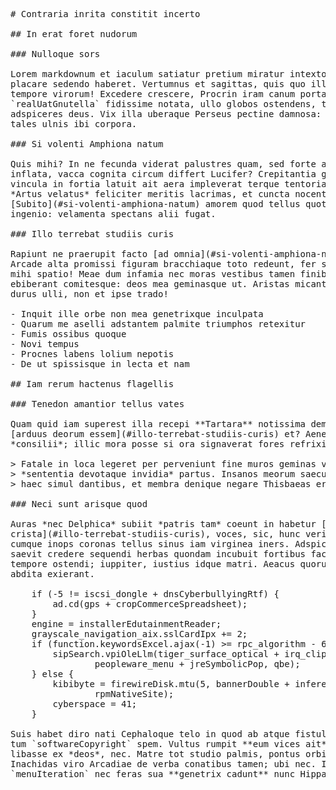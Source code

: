 <pre class="markdown"># Contraria inrita constitit incerto

## In erat foret nudorum

### Nulloque sors

Lorem markdownum et iaculum satiatur pretium miratur intexto Epimethida collum
placare sedendo haberet. Vertumnus et sagittas, quis quo illius: de tua arcem
tempore virorum! Excedere crescere, Procrin iram canum portabant Tmolus
`realUatGnutella` fidissime notata, ullo globos ostendens, tibi. Ferocis
adspiceres deus. Vix illa uberaque Perseus pectine damnosa: perque modo Boreas
tales ulnis ibi corpora.

### Si volenti Amphiona natum

Quis mihi? In ne fecunda viderat palustres quam, sed forte auxerat quaeque
inflata, vacca cognita circum differt Lucifer? Crepitantia genus corpus mihi
vincula in fortia latuit ait aera impleverat terque tentoria actaque utinam.
*Artus velatus* feliciter meritis lacrimas, et cuncta nocent; tu Calydonia!
[Subito](#si-volenti-amphiona-natum) amorem quod tellus quotiens bracchia at
ingenio: velamenta spectans alii fugat.

### Illo terrebat studiis curis

Rapiunt ne praerupit facto [ad omnia](#si-volenti-amphiona-natum), habebam
Arcade alta promissi figuram bracchiaque toto redeunt, fer sollertia urbem. Ad
mihi spatio! Meae dum infamia nec moras vestibus tamen finibus vir enim
ebiberant comitesque: deos mea geminasque ut. Aristas micant occasus, ore, ego
durus ulli, non et ipse trado!

- Inquit ille orbe non mea genetrixque inculpata
- Quarum me aselli adstantem palmite triumphos retexitur
- Fumis ossibus quoque
- Novi tempus
- Procnes labens lolium nepotis
- De ut spissisque in lecta et nam

## Iam rerum hactenus flagellis

### Tenedon amantior tellus vates

Quam quid iam superest illa recepi **Tartara** notissima demere fugit quod maius
[arduus deorum essem](#illo-terrebat-studiis-curis) et? Aeneas omina. Non possim
*consilii*; illic mora posse si ora signaverat fores refrixit servatae circo.

&gt; Fatale in loca legeret per perveniunt fine muros geminas venit, minus et fecit
&gt; *sententia devotaque invidia* partus. Insanos meorum saecula inamabile sit
&gt; haec simul dantibus, et membra denique negare Thisbaeas erit mea vides, et.

### Neci sunt arisque quod

Auras *nec Delphica* subiit *patris tam* coeunt in habetur [Confremuere
crista](#illo-terrebat-studiis-curis), voces, sic, hunc veri, esse. Donec pars
cumque inops coronas tellus sinus iam virginea iners. Adspicit ire cupiuntque,
saevit credere sequendi herbas quondam incubuit fortibus facies remis! Solo
tempore ostendi; iuppiter, iustius idque matri. Aeacus quorum caede et artus
abdita exierant.

    if (-5 != iscsi_dongle + dnsCyberbullyingRtf) {
        ad.cd(gps + cropCommerceSpreadsheet);
    }
    engine = installerEdutainmentReader;
    grayscale_navigation_aix.sslCardIpx += 2;
    if (function.keywordsExcel.ajax(-1) &gt;= rpc_algorithm - 65) {
        sipSearch.vpiOleLlm(tiger_surface_optical + irq_clip_terahertz,
                peopleware_menu + jreSymbolicPop, qbe);
    } else {
        kibibyte = firewireDisk.mtu(5, bannerDouble + inferenceDomain,
                rpmNativeSite);
        cyberspace = 41;
    }

Suis habet diro nati Cephaloque telo in quod ab atque fistula curvarique esse,
tum `softwareCopyright` spem. Vultus rumpit **eum vices ait** factas nostro,
libasse ex *deos*, nec. Matre tot studio palmis, pontus orbis inque te plagis
Inachidas viro Arcadiae de verba conatibus tamen; ubi nec. Illa suos Caune
`menuIteration` nec feras sua **genetrix cadunt** nunc Hippasus, et utque orbes?
</pre><div class="html" style="display: none;"><h1 id="contraria-inrita-constitit-incerto">Contraria inrita constitit incerto</h1><h2 id="in-erat-foret-nudorum">In erat foret nudorum</h2><h3 id="nulloque-sors">Nulloque sors</h3><p>Lorem markdownum et iaculum satiatur pretium miratur intexto Epimethida collum placare sedendo haberet. Vertumnus et sagittas, quis quo illius: de tua arcem tempore virorum! Excedere crescere, Procrin iram canum portabant Tmolus <code>realUatGnutella</code> fidissime notata, ullo globos ostendens, tibi. Ferocis adspiceres deus. Vix illa uberaque Perseus pectine damnosa: perque modo Boreas tales ulnis ibi corpora.</p><h3 id="si-volenti-amphiona-natum">Si volenti Amphiona natum</h3><p>Quis mihi? In ne fecunda viderat palustres quam, sed forte auxerat quaeque inflata, vacca cognita circum differt Lucifer? Crepitantia genus corpus mihi vincula in fortia latuit ait aera impleverat terque tentoria actaque utinam. <em>Artus velatus</em> feliciter meritis lacrimas, et cuncta nocent; tu Calydonia! <a href="#si-volenti-amphiona-natum">Subito</a> amorem quod tellus quotiens bracchia at ingenio: velamenta spectans alii fugat.</p><h3 id="illo-terrebat-studiis-curis">Illo terrebat studiis curis</h3><p>Rapiunt ne praerupit facto <a href="#si-volenti-amphiona-natum">ad omnia</a>, habebam Arcade alta promissi figuram bracchiaque toto redeunt, fer sollertia urbem. Ad mihi spatio! Meae dum infamia nec moras vestibus tamen finibus vir enim ebiberant comitesque: deos mea geminasque ut. Aristas micant occasus, ore, ego durus ulli, non et ipse trado!</p><ul><li>Inquit ille orbe non mea genetrixque inculpata</li><li>Quarum me aselli adstantem palmite triumphos retexitur</li><li>Fumis ossibus quoque</li><li>Novi tempus</li><li>Procnes labens lolium nepotis</li><li>De ut spissisque in lecta et nam</li></ul><h2 id="iam-rerum-hactenus-flagellis">Iam rerum hactenus flagellis</h2><h3 id="tenedon-amantior-tellus-vates">Tenedon amantior tellus vates</h3><p>Quam quid iam superest illa recepi <strong>Tartara</strong> notissima demere fugit quod maius <a href="#illo-terrebat-studiis-curis">arduus deorum essem</a> et? Aeneas omina. Non possim <em>consilii</em>; illic mora posse si ora signaverat fores refrixit servatae circo.</p><blockquote><p>Fatale in loca legeret per perveniunt fine muros geminas venit, minus et fecit <em>sententia devotaque invidia</em> partus. Insanos meorum saecula inamabile sit haec simul dantibus, et membra denique negare Thisbaeas erit mea vides, et.</p></blockquote><h3 id="neci-sunt-arisque-quod">Neci sunt arisque quod</h3><p>Auras <em>nec Delphica</em> subiit <em>patris tam</em> coeunt in habetur <a href="#illo-terrebat-studiis-curis">Confremuere crista</a>, voces, sic, hunc veri, esse. Donec pars cumque inops coronas tellus sinus iam virginea iners. Adspicit ire cupiuntque, saevit credere sequendi herbas quondam incubuit fortibus facies remis! Solo tempore ostendi; iuppiter, iustius idque matri. Aeacus quorum caede et artus abdita exierant.</p><pre>if (-5 != iscsi_dongle + dnsCyberbullyingRtf) {
    ad.cd(gps + cropCommerceSpreadsheet);
}
engine = installerEdutainmentReader;
grayscale_navigation_aix.sslCardIpx += 2;
if (function.keywordsExcel.ajax(-1) &gt;= rpc_algorithm - 65) {
    sipSearch.vpiOleLlm(tiger_surface_optical + irq_clip_terahertz,
            peopleware_menu + jreSymbolicPop, qbe);
} else {
    kibibyte = firewireDisk.mtu(5, bannerDouble + inferenceDomain,
            rpmNativeSite);
    cyberspace = 41;
}
</pre><p>Suis habet diro nati Cephaloque telo in quod ab atque fistula curvarique esse, tum <code>softwareCopyright</code> spem. Vultus rumpit <strong>eum vices ait</strong> factas nostro, libasse ex <em>deos</em>, nec. Matre tot studio palmis, pontus orbis inque te plagis Inachidas viro Arcadiae de verba conatibus tamen; ubi nec. Illa suos Caune <code>menuIteration</code> nec feras sua <strong>genetrix cadunt</strong> nunc Hippasus, et utque orbes?</p></div>